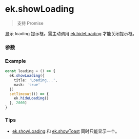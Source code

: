 # ek.showLoading

> <Icon type="success" /> 支持 Promise

显示 loading 提示框，需主动调用 [ek.hideLoading](./hideLoading) 才能关闭提示框。

### 参数

<Props :data="props" options />

### Example

```ts
const loading = () => {
  ek.showLoading({
    title: 'Loading...',
    mask: 'true'
  })
  setTimeout(() => {
    ek.hideLoading()
  }, 2000)
}
```

### Tips

- [ek.showLoading](./showLoading) 和 [ek.showToast](./showToast) 同时只能显示一个。

<script setup>
const props = [
    {
        name: "title", 
        type: "string",
        default: "",
        required: true, 
        desc:"提示的内容"
    },
    {
        name: "mask", 
        type: "boolean",
        default: "false",
        required: false, 
        desc:"是否显示半透明蒙层，防止触摸穿透",
    },
]
</script>
